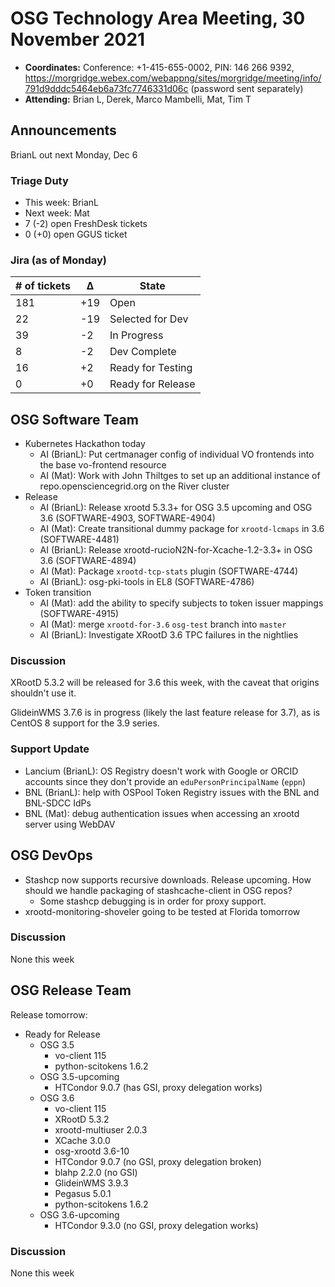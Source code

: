 # OSG Technology Area Meeting, 30 November 2021

-   **Coordinates:** Conference: +1-415-655-0002, PIN: 146 266 9392,
    <https://morgridge.webex.com/webappng/sites/morgridge/meeting/info/791d9dddc5464eb6a73fc7746331d06c> (password sent separately)
-   **Attending:** Brian L, Derek, Marco Mambelli, Mat, Tim T

## Announcements

BrianL out next Monday, Dec 6

### Triage Duty

-   This week: BrianL
-   Next week: Mat
-   7 (-2) open FreshDesk tickets
-   0 (+0) open GGUS ticket

### Jira (as of Monday)

| # of tickets | &Delta; | State             |
|--------------|---------|-------------------|
| 181          | +19     | Open              |
| 22           | -19     | Selected for Dev  |
| 39           | -2      | In Progress       |
| 8            | -2      | Dev Complete      |
| 16           | +2      | Ready for Testing |
| 0            | +0      | Ready for Release |

## OSG Software Team

-   Kubernetes Hackathon today
    -   AI (BrianL): Put certmanager config of individual VO frontends into the base vo-frontend resource
    -   AI (Mat): Work with John Thiltges to set up an additional instance of repo.opensciencegrid.org on the River cluster
-   Release
    -   AI (BrianL): Release xrootd 5.3.3+ for OSG 3.5 upcoming and OSG 3.6 (SOFTWARE-4903, SOFTWARE-4904)
    -   AI (Mat): Create transitional dummy package for `xrootd-lcmaps` in 3.6 (SOFTWARE-4481)
    -   AI (BrianL): Release xrootd-rucioN2N-for-Xcache-1.2-3.3+ in OSG 3.6 (SOFTWARE-4894)
    -   AI (Mat): Package `xrootd-tcp-stats` plugin (SOFTWARE-4744)
    -   AI (BrianL): osg-pki-tools in EL8 (SOFTWARE-4786)
-   Token transition
    -   AI (Mat): add the ability to specify subjects to token issuer mappings (SOFTWARE-4915)
    -   AI (Mat): merge `xrootd-for-3.6` `osg-test` branch into `master`
    -   AI (BrianL): Investigate XRootD 3.6 TPC failures in the nightlies

### Discussion

XRootD 5.3.2 will be released for 3.6 this week, with the caveat that origins shouldn't use it.

GlideinWMS 3.7.6 is in progress (likely the last feature release for 3.7), as is CentOS 8 support for the 3.9 series.

### Support Update

-   Lancium (BrianL): OS Registry doesn't work with Google or ORCID accounts since they don't provide an
    `eduPersonPrincipalName` (`eppn`)
-   BNL (BrianL): help with OSPool Token Registry issues with the BNL and BNL-SDCC IdPs
-   BNL (Mat): debug authentication issues when accessing an xrootd server using WebDAV

## OSG DevOps

- Stashcp now supports recursive downloads.  Release upcoming.  How should we handle packaging of stashcache-client in OSG repos?
    - Some stashcp debugging is in order for proxy support.
- xrootd-monitoring-shoveler going to be tested at Florida tomorrow

### Discussion

None this week

## OSG Release Team

Release tomorrow:

-   Ready for Release
    -   OSG 3.5
        -   vo-client 115
        -   python-scitokens 1.6.2
    -   OSG 3.5-upcoming
        -   HTCondor 9.0.7 (has GSI, proxy delegation works)
    -   OSG 3.6
        -   vo-client 115
        -   XRootD 5.3.2
        -   xrootd-multiuser 2.0.3
        -   XCache 3.0.0
        -   osg-xrootd 3.6-10
        -   HTCondor 9.0.7 (no GSI, proxy delegation broken)
        -   blahp 2.2.0 (no GSI)
        -   GlideinWMS 3.9.3
        -   Pegasus 5.0.1
        -   python-scitokens 1.6.2
    -   OSG 3.6-upcoming
        -   HTCondor 9.3.0 (no GSI, proxy delegation works)

### Discussion

None this week
